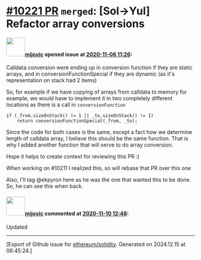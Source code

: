 # [\#10221 PR](https://github.com/ethereum/solidity/pull/10221) `merged`: [Sol->Yul] Refactor array conversions

#### <img src="https://avatars.githubusercontent.com/u/23421619?u=50068b46fd9aafcb2b59c0d93b9eb49692ba9c66&v=4" width="50">[mijovic](https://github.com/mijovic) opened issue at [2020-11-06 11:26](https://github.com/ethereum/solidity/pull/10221):

Calldata conversion were ending up in conversion function if they are static arrays, and in conversionFunctionSpecial if they are dynamic (as it's representation on stack had 2 items)

So, for example if we have copying of arrays from calldata to memory for example, we would have to implement it in two  completely different locations as there is a call in `conversionFunction`
```
if (_from.sizeOnStack() != 1 || _to.sizeOnStack() != 1)
	return conversionFunctionSpecial(_from, _to);
```
Since the code for both cases is the same, except a fact how we determine length of calldata array, I believe this should be the same function. That is why I added another function that will serve to do array conversion.

Hope it helps to create context for reviewing this PR :)

When working on #10211 I realized this, so will rebase that PR over this one

Also, I'll tag @ekpyron here as he was the one that wanted this to be done. So, he can see this when back.

#### <img src="https://avatars.githubusercontent.com/u/23421619?u=50068b46fd9aafcb2b59c0d93b9eb49692ba9c66&v=4" width="50">[mijovic](https://github.com/mijovic) commented at [2020-11-10 12:48](https://github.com/ethereum/solidity/pull/10221#issuecomment-724680747):

Updated


-------------------------------------------------------------------------------



[Export of Github issue for [ethereum/solidity](https://github.com/ethereum/solidity). Generated on 2024.12.15 at 06:45:24.]
